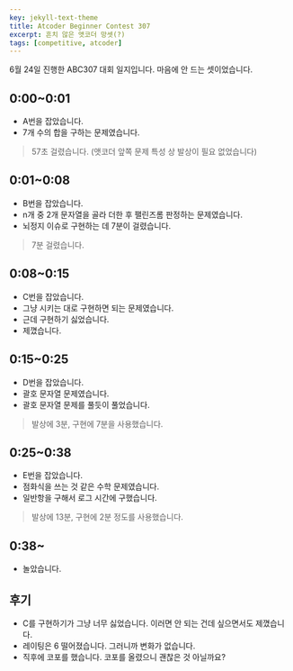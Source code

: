 ```yaml
---
key: jekyll-text-theme
title: Atcoder Beginner Contest 307
excerpt: 흔치 않은 앳코더 망셋(?)
tags: [competitive, atcoder]
---
```

6월 24일 진행한 ABC307 대회 일지입니다. 마음에 안 드는 셋이었습니다.
## 0:00~0:01
- A번을 잡았습니다. 
- 7개 수의 합을 구하는 문제였습니다.
> 57초 걸렸습니다. (앳코더 앞쪽 문제 특성 상 발상이 필요 없었습니다)

## 0:01~0:08
- B번을 잡았습니다.
- n개 중 2개 문자열을 골라 더한 후 팰린즈롬 판정하는 문제였습니다.
- 뇌정지 이슈로 구현하는 데 7분이 걸렸습니다.
> 7분 걸렸습니다.

## 0:08~0:15
- C번을 잡았습니다.
- 그냥 시키는 대로 구현하면 되는 문제였습니다.
- 근데 구현하기 싫었습니다.
- 제꼈습니다.

## 0:15~0:25
- D번을 잡았습니다.
- 괄호 문자열 문제였습니다.
- 괄호 문자열 문제를 풀듯이 풀었습니다.
> 발상에 3분, 구현에 7분을 사용했습니다.

## 0:25~0:38
- E번을 잡았습니다.
- 점화식을 쓰는 것 같은 수학 문제였습니다.
- 일반항을 구해서 로그 시간에 구했습니다.
> 발상에 13분, 구현에 2분 정도를 사용했습니다.

## 0:38~
- 놀았습니다.

## 후기
- C를 구현하기가 그냥 너무 싫었습니다. 이러면 안 되는 건데 싶으면서도 제꼈습니다.
- 레이팅은 6 떨어졌습니다. 그러니까 변화가 없습니다.
- 직후에 코포를 했습니다. 코포를 올렸으니 괜찮은 것 아닐까요?
